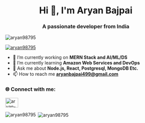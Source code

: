 <h1 align="center">Hi 👋, I'm Aryan Bajpai</h1> 
<h3 align="center">A passionate developer from India</h3>  

<p align="left"> 
  <img src="https://komarev.com/ghpvc/?username=aryan98795&label=Profile%20views&color=0e75b6&style=flat" alt="aryan98795" /> 
</p>  

<p align="left"> 
  <a href="https://github.com/ryo-ma/github-profile-trophy">
    <img src="https://github-profile-trophy.vercel.app/?username=aryan98795" alt="aryan98795" />
  </a> 
</p>  

- 🔭 I’m currently working on **MERN Stack and AI/ML/DS**  
- 🌱 I’m currently learning **Amazon Web Services and DevOps**  
- 💬 Ask me about **Node.js, React, Postgresql, MongoDB Etc.**  
- 📫 How to reach me **aryanbajpai499@gmail.com**  

<h3 align="left">🌐 Connect with me:</h3> 
<p align="left"> 
  <a href="https://www.linkedin.com/in/aryan-bajpai" target="blank">
    <img align="center" src="https://raw.githubusercontent.com/rahuldkjain/github-profile-readme-generator/master/src/images/icons/Social/linked-in-alt.svg" alt="aryan-bajpai" height="30" width="40" />
  </a> 



<p><img align="left" src="https://github-readme-stats.vercel.app/api/top-langs?username=aryan98795&show_icons=true&locale=en&layout=compact" alt="aryan98795" /></p>  

<p>&nbsp;<img align="center" src="https://github-readme-stats.vercel.app/api?username=aryan98795&show_icons=true&locale=en" alt="aryan98795" /></p>  
